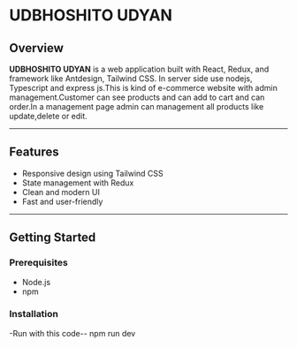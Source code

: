 # UDBHOSHITO UDYAN

## Overview

**UDBHOSHITO UDYAN** is a web application built with React, Redux, and framework like Antdesign, Tailwind CSS. In server side use nodejs, Typescript and express js.This is kind of e-commerce website with admin management.Customer can see products and can add to cart and can order.In a management page admin can management all products like update,delete or edit.

---

## Features

- Responsive design using Tailwind CSS
- State management with Redux
- Clean and modern UI
- Fast and user-friendly

---

## Getting Started

### Prerequisites

- Node.js
- npm

### Installation

-Run with this code-- npm run dev
